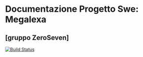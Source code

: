 # Documentazione Progetto Swe: Megalexa
## [gruppo ZeroSeven]
[![Build Status](https://travis-ci.com/sgt390/ProgettoSWEDocumentazione.svg?branch=master)](https://travis-ci.com/sgt390/ProgettoSWEDocumentazione)

